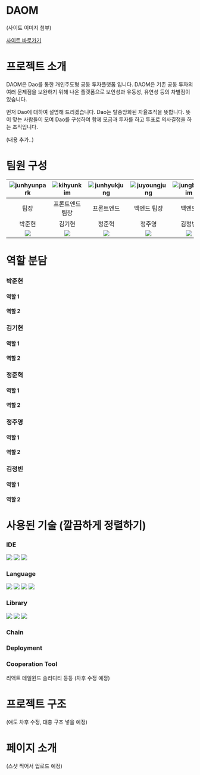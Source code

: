 # DAOM
(사이트 이미지 첨부)

[사이트 바로가기](https://daomarket.vercel.app/)


# 프로젝트 소개
DAOM은 Dao를 통한 개인주도형 공동 투자플랫폼 입니다. DAOM은 기존 공동 투자의 여러 문제점을 보완하기 위해 나온 플랫폼으로 보안성과 유동성, 유연성 등의 차별점이 있습니다.

먼저 Dao에 대하여 설명해 드리겠습니다. Dao는 탈중앙화된 자율조직을 뜻합니다. 뜻이 맞는 사람들이 모여 Dao를 구성하여 함께 모금과 투자를 하고 투표로 의사결정을 하는 조직입니다.

(내용 추가..)

# 팀원 구성


|![junhyunpark](https://github.com/daomarket4/daomarket/assets/148733543/fa9ab16e-d319-4e89-a1f5-1711892098b5)|![kihyunkim](https://github.com/daomarket4/daomarket/assets/148733543/0993c53f-357f-4c7f-b6ab-adcbaf2a9f63)|![junhyukjung](https://github.com/daomarket4/daomarket/assets/148733543/88497334-d234-4a8e-b950-e751855ad305)|![juyoungjung](https://github.com/daomarket4/daomarket/assets/148733543/89db5764-ec80-41be-9415-3e38b20bb9b0)|![jungbinkim](https://github.com/daomarket4/daomarket/assets/148733543/200867c3-ace1-4fca-bc62-19b0f585784d)|
|:---:|:---:|:---:|:---:|:---:|
|팀장|프론트엔드 팀장|프론트엔드|백엔드 팀장|백엔드|
|박준현|김기현|정준혁|정주영|김정빈|
|[<img src="https://img.shields.io/badge/Github-181717?style=flat&logo=github&logoColor=white" />](https://github.com/parkliam)|[<img src="https://img.shields.io/badge/Github-181717?style=flat&logo=github&logoColor=white" />](https://github.com/rootel123)|[<img src="https://img.shields.io/badge/Github-181717?style=flat&logo=github&logoColor=white" />](https://github.com/JUNHYUKJUNG)|[<img src="https://img.shields.io/badge/Github-181717?style=flat&logo=github&logoColor=white" />](https://github.com/wndud5814)|[<img src="https://img.shields.io/badge/Github-181717?style=flat&logo=github&logoColor=white" />](https://github.com/nanamingg/)|


# 역할 분담
### 박준현
#### 역할 1
#### 역할 2

### 김기현
#### 역할 1
#### 역할 2

### 정준혁
#### 역할 1
#### 역할 2

### 정주영
#### 역할 1
#### 역할 2

### 김정빈
#### 역할 1
#### 역할 2

# 사용된 기술 (깔끔하게 정렬하기)
### IDE
<div align="left">
	<img src="https://img.shields.io/badge/VisualStudio Code-007ACC?style=flat&logo=visualstudiocode&logoColor=white" />
	<img src="https://img.shields.io/badge/Truffle-5B474D?style=flat&logo=crunchyroll&logoColor=white" />
	<img src="https://img.shields.io/badge/Ganache-E4A562?style=flat&logo=task&logoColor=white" />
</div>

### Language
<div align="left">
	<img src="https://img.shields.io/badge/JavaScript-F7DF1E?style=flat&logo=javascript&logoColor=white" />
	<img src="https://img.shields.io/badge/HTML5-E34F26?style=flat&logo=html5&logoColor=white" />
	<img src="https://img.shields.io/badge/CSS3-1572B6?style=flat&logo=css3&logoColor=white" />
	<img src="https://img.shields.io/badge/Solidity-363636?style=flat&logo=solidity&logoColor=white" />
</div>

### Library
<div align="left">
	<img src="https://img.shields.io/badge/React Code-61DAFB?style=flat&logo=react&logoColor=white" />
	<img src="https://img.shields.io/badge/Tailwind-06B6D4?style=flat&logo=tailwindcss&logoColor=white" />
	<img src="https://img.shields.io/badge/Web3.js-F16822?style=flat&logo=web3dotjs&logoColor=white" />
</div>

### Chain

### Deployment

### Cooperation Tool

리액트 테일윈드 솔리디티 등등 (차후 수정 예정)

# 프로젝트 구조
(얘도 차후 수정, 대충 구조 넣을 예정)

# 페이지 소개
(스샷 찍어서 업로드 예정)

